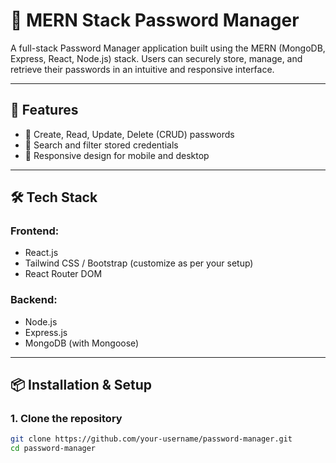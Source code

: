# 🔐 MERN Stack Password Manager

A full-stack Password Manager application built using the MERN (MongoDB, Express, React, Node.js) stack. Users can securely store, manage, and retrieve their passwords in an intuitive and responsive interface.

---

## 🚀 Features
- 📁 Create, Read, Update, Delete (CRUD) passwords
- 🧭 Search and filter stored credentials
- 📱 Responsive design for mobile and desktop


---

## 🛠 Tech Stack

### Frontend:
- React.js
- Tailwind CSS / Bootstrap (customize as per your setup)
- React Router DOM


### Backend:
- Node.js
- Express.js
- MongoDB (with Mongoose)


---

## 📦 Installation & Setup

### 1. Clone the repository

```bash
git clone https://github.com/your-username/password-manager.git
cd password-manager
